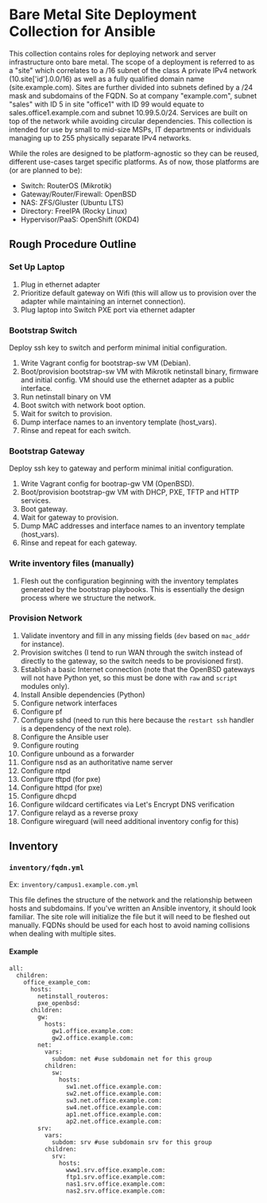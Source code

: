 # Bare Metal Site Deployment Collection for Ansible

This collection contains roles for deploying network and server infrastructure onto bare metal. The scope of a deployment is referred to as a "site" which correlates to a /16 subnet of the class A private IPv4 network (10.site['id'].0.0/16) as well as a fully qualified domain name (site.example.com). Sites are further divided into subnets defined by a /24 mask and subdomains of the FQDN. So at company "example.com", subnet "sales" with ID 5 in site "office1" with ID 99 would equate to sales.office1.example.com and subnet 10.99.5.0/24. Services are built on top of the network while avoiding circular dependencies. This collection is intended for use by small to mid-size MSPs, IT departments or individuals managing up to 255 physically separate IPv4 networks.

While the roles are designed to be platform-agnostic so they can be reused, different use-cases target specific platforms. As of now, those platforms are (or are planned to be):

* Switch: RouterOS (Mikrotik)
* Gateway/Router/Firewall: OpenBSD
* NAS: ZFS/Gluster (Ubuntu LTS)
* Directory: FreeIPA (Rocky Linux)
* Hypervisor/PaaS: OpenShift (OKD4)

## Rough Procedure Outline

### Set Up Laptop

1. Plug in ethernet adapter
2. Prioritize default gateway on Wifi (this will allow us to provision over the adapter while maintaining an internet connection).
3. Plug laptop into Switch PXE port via ethernet adapter

### Bootstrap Switch

Deploy ssh key to switch and perform minimal initial configuration.

1. Write Vagrant config for bootstrap-sw VM (Debian).
2. Boot/provision bootstrap-sw VM with Mikrotik netinstall binary, firmware and initial config. VM should use the ethernet adapter as a public interface.
3. Run netinstall binary on VM
4. Boot switch with network boot option.
5. Wait for switch to provision.
6. Dump interface names to an inventory template (host_vars).
7. Rinse and repeat for each switch.

### Bootstrap Gateway

Deploy ssh key to gateway and perform minimal initial configuration.

1. Write Vagrant config for bootrap-gw VM (OpenBSD).
2. Boot/provision bootstrap-gw VM with DHCP, PXE, TFTP and HTTP services.
3. Boot gateway.
4. Wait for gateway to provision.
5. Dump MAC addresses and interface names to an inventory template (host_vars).
6. Rinse and repeat for each gateway.

### Write inventory files (manually)

1. Flesh out the configuration beginning with the inventory templates generated by the bootstrap playbooks. This is essentially the design process where we structure the network.

### Provision Network

1. Validate inventory and fill in any missing fields (`dev` based on `mac_addr` for instance).
2. Provision switches (I tend to run WAN through the switch instead of directly to the gateway, so the switch needs to be provisioned first).
3. Establish a basic Internet connection (note that the OpenBSD gateways will not have Python yet, so this must be done with `raw` and `script` modules only).
4. Install Ansible dependencies (Python)
5. Configure network interfaces
6. Configure pf
7. Configure sshd (need to run this here because the `restart ssh` handler is a dependency of the next role).
8. Configure the Ansible user
9. Configure routing
10. Configure unbound as a forwarder
11. Configure nsd as an authoritative name server
12. Configure ntpd
13. Configure tftpd (for pxe)
14. Configure httpd (for pxe)
15. Configure dhcpd
16. Configure wildcard certificates via Let's Encrypt DNS verification
17. Configure relayd as a reverse proxy
18. Configure wireguard (will need additional inventory config for this)

## Inventory

### `inventory/fqdn.yml`

Ex: `inventory/campus1.example.com.yml`

This file defines the structure of the network and the relationship between hosts and subdomains. If you've written an Ansible inventory, it should look familiar. The site role will initialize the file but it will need to be fleshed out manually. FQDNs should be used for each host to avoid naming collisions when dealing with multiple sites.

#### Example

```
all:
  children:
    office_example_com:
      hosts:
        netinstall_routeros:
        pxe_openbsd:
      children:
        gw:
          hosts:
            gw1.office.example.com:
            gw2.office.example.com:
        net:
          vars:
            subdom: net #use subdomain net for this group
          children:
            sw:
              hosts:
                sw1.net.office.example.com:
                sw2.net.office.example.com:
                sw3.net.office.example.com:
                sw4.net.office.example.com:
                ap1.net.office.example.com:
                ap2.net.office.example.com:
        srv:
          vars:
            subdom: srv #use subdomain srv for this group
          children:
            srv:
              hosts:
                www1.srv.office.example.com:
                ftp1.srv.office.example.com:
                nas1.srv.office.example.com:
                nas2.srv.office.example.com:
```
